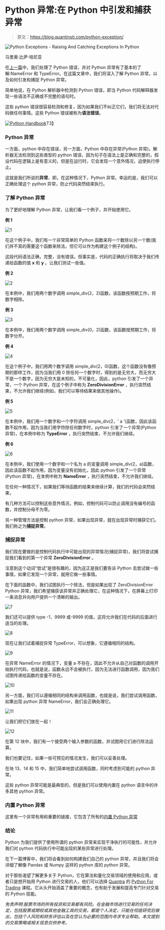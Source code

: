 # Python 异常:在 Python 中引发和捕获异常

> 原文：<https://blog.quantinsti.com/python-exception/>

![Python Exceptions - Raising And Catching Exceptions In Python](img/ef30264ef4b110eadc167215184181dd.png)

马里奥·比萨·培尼亚

在[上一篇](https://blog.quantinsti.com/dealing-python-error-exceptions/)中，我们处理了 Python 错误，并对 Python 异常有了基本的了解:NameError 和 TypeError。在这篇文章中，我们将深入了解 Python 异常，以及如何引发和捕捉 Python 异常。

简单地说，在 Python 解析器中检测到 Python 错误，即当 Python 代码解释器发现一些语法不正确或不完整的语句时。

这些 python 错误很容易检测和修复，因为如果我们不纠正它们，我们将无法对代码做任何事情。这些 Python 错误被称为**语法错误**。

[![Python Handbook](img/740388889e6405dfac04c53fbf13b051.png)](https://www.quantinsti.com/python-basics-handbook)T3】

### **Python 异常**

一方面，python 中存在错误，另一方面，Python 中存在异常(Python 异常)。解析器无法检测到这些类型的 python 错误，因为句子在语法上是正确和完整的，假设代码在逻辑上是有意义的，但是在运行时，它会发现一个意外情况，迫使执行停止。

这就是我们所说的**异常**，即。在这种情况下，Python 异常。幸运的是，我们可以正确处理这个 python 异常，防止代码突然结束执行。

### **了解 Python 异常**

为了更好地理解 Python 异常，让我们看一个例子，并开始使用它。

**例 1**

![1](img/aeadfa2f1aa3eedcf0b806f8cd5d591d.png)

在这个例子中，我们有一个非常简单的 Python 函数来将一个数除以另一个数(我们并不真的需要这个函数来除法，但它可以作为构建这个例子的结构)。

这段代码语法正确，完整，没有错误。但事实是，代码的正确执行将取决于我们传递给函数的值 **x** 和 **y** 。让我们测试一些值。

**例 2**

![2](img/256400b98c693e40c86c7282b73c2286.png)

在本例中，我们用两个数字调用 simple_div(2，2)函数，该函数按预期工作，将数字相除。

**例 3**

![3](img/9a9b3b03be81db2bfcc51de13351fec1.png)

在本例中，我们用两个数字调用 simple_div(0，2)函数，该函数按预期工作，将数字分开。

**例 4**

![4](img/6ea82b09d297b215cca64eac04980988.png)

在这个例子中，我们用两个数字调用 simple_div(2，0)函数，这个函数没有像预期的那样工作，因为当我们用 0 除任何一个数字时，得到的是无穷大，而无穷大不是一个数字，因为无穷大是未知的，不可量化，因此，python 引发了一个异常，一个 Python 异常，在这个例子中称为 **ZeroDivisionError** ，执行突然结束，不允许我们继续(例如，我们可以等待结果来做其他操作)。

**例 5**

![5](img/3203710917ff14d5584c32d73413be33.png)

在本例中，我们用一个数字和一个字符调用 simple_div(2，' a ')函数，因此该函数不起作用，因为当我们用字符除任何数字时，python 引发了一个异常(Python 异常)，在本例中称为 **TypeError** ，执行突然结束，不允许我们继续。

**例 6**

![6](img/35979608f66d76dc940608cb9fec352a.png)

在本例中，我们使用一个数字和一个名为 a 的变量调用 simple_div(2，a)函数，因此该函数不起作用，因为变量没有初始化，因此 python 引发了一个异常(Python 异常)，在本例中称为 **NameError** ，执行突然结束，不允许我们继续。

在任何一种情况下，如果我们等待函数的结果来继续计算，我们的代码会突然结束。

有几种方法可以控制这些意外情况，例如，控制代码可以防止调用没有编号的函数，并控制分母不为零。

另一种管理方法是控制 python 异常，如果出现异常，就在出现异常时捕获它们。我们称之为**捕捉异常**。

### **捕捉异常**

我们现在要做的是控制代码执行中可能出现的异常情况(捕捉异常)，我们将尝试捕捉我们看到的第一个异常 **ZeroDivisionError** 。

注意到这个动词“尝试”是很有趣的，因为这正是我们要告诉 Python 去尝试做一些事情，如果它发现一个异常，就用它做一些事情。

在下面的函数中，我们试图执行一个除法，但是如果出现了 ZeroDivisionError Python 异常，我们希望捕获该异常并正确处理它，在这种情况下，在屏幕上打印一条消息并向用户提供一个清晰的输出。

![7](img/74c869c19269c986b629dbe498dc0ae2.png)

我们还可以提供 type -1、9999 或-9999 的值，这将允许我们在代码的后面进行适当的处理。

![8](img/7881e4b4a5d0c55c8924bf6d2504d577.png)

现在让我们试着捕捉异常 TypeError，可以想象，它遵循相同的结构。

![9](img/be01908291a0383082297970b69139c7.png)

在异常 NameError 的情况下，变量 a 不存在，因此不允许从自己对函数的调用开始执行代码，也就是说，函数永远不会被执行，因为无法进行函数调用，因为我们试图传递给函数的变量不存在。

![10](img/1d66dddf3516b5e3cd6889032461fbca.png)

另一方面，我们可以遵循相同的结构来调用函数，也就是说，我们尝试调用函数，如果出现 python 异常 NameError，我们会正确处理它。

![11](img/f97d97962d9c39023db89d37687cb39d.png)

让我们把它们放在一起！

![12](img/57ceceb48f9f0052c1fa366e3f99e582.png)

在第 12 块中，我们有一个接受两个输入参数的函数，并试图用它们进行除法运算。

我们也要记住，如果一些可预见的情况发生，我们可以妥善处理。

在块 13、14 和 15 中，我们简单地尝试调用函数，同时考虑到可能的 python 异常。

这些 python 异常可能是最典型的，但是我们可以使用内置在 python 语言中的许多其他 python 异常。

### **内置 Python 异常**

这里有一个非常有用和重要的链接，它包含了所有的[内置 Python 异常](https://docs.python.org/3/library/exceptions.html)

### **结论**

Python 为我们提供了使用所谓的 python 异常来实现干净执行的可能性，并允许我们对 python 代码执行中可能出现的某些异常进行处理。

在下一篇博客中，我们将会看到如何构建我们自己的 python 异常，并且我们将会详细了解像 Pandas 或 Numpy 这样的 python 库的 python 异常。

对于那些渴望了解更多关于 Python，它在算法和量化交易领域的使用和应用，或者只是想开始用 Python 进行交易的人，他们可以选择 [Quantra](https://quantra.quantinsti.com) 的 [Python For Trading](https://quantra.quantinsti.com/course/python-for-trading) 课程。它从头开始涵盖了重要的概念，也有助于发展和提高专门针对交易的 Python 技能。

*免责声明:股票市场的所有投资和交易都有风险。在金融市场进行交易的任何决定，包括股票或期权或其他金融工具的交易，都是个人决定，只能在彻底研究后做出，包括个人风险和财务评估以及在您认为必要的范围内寻求专业帮助。本文提到的交易策略或相关信息仅供参考。*